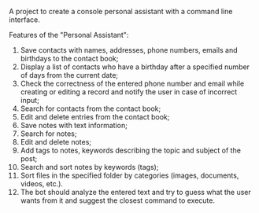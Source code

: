 A project to create a console personal assistant with a command line interface.

Features of the "Personal Assistant":

1. Save contacts with names, addresses, phone numbers, emails and birthdays to the contact book;
2. Display a list of contacts who have a birthday after a specified number of days from the current date;
3. Check the correctness of the entered phone number and email while creating or editing a record and notify the user in case of incorrect input;
4. Search for contacts from the contact book;
5. Edit and delete entries from the contact book;
6. Save notes with text information;
7. Search for notes;
8. Edit and delete notes;
9. Add tags to notes, keywords describing the topic and subject of the post;
10. Search and sort notes by keywords (tags);
11. Sort files in the specified folder by categories (images, documents, videos, etc.).
12. The bot should analyze the entered text and try to guess what the user wants from it and suggest the closest command to execute.
